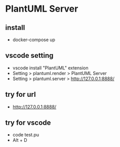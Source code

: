 # PlantUML Server

## install

- docker-compose up

## vscode setting

- vscode install "PlantUML" extension
- Setting > plantuml.render > PlantUML Server
- Setting > plantuml.server > http://127.0.0.1:8888/

## try for url

- http://127.0.0.1:8888/

## try for vscode

- code test.pu
- Alt + D
